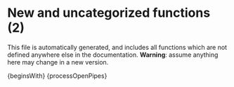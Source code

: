 # New and uncategorized functions (2)

This file is automatically generated, and includes all functions which are not defined anywhere else in the documentation. **Warning**: assume anything here may change in a new version.

{beginsWith}
{processOpenPipes}
